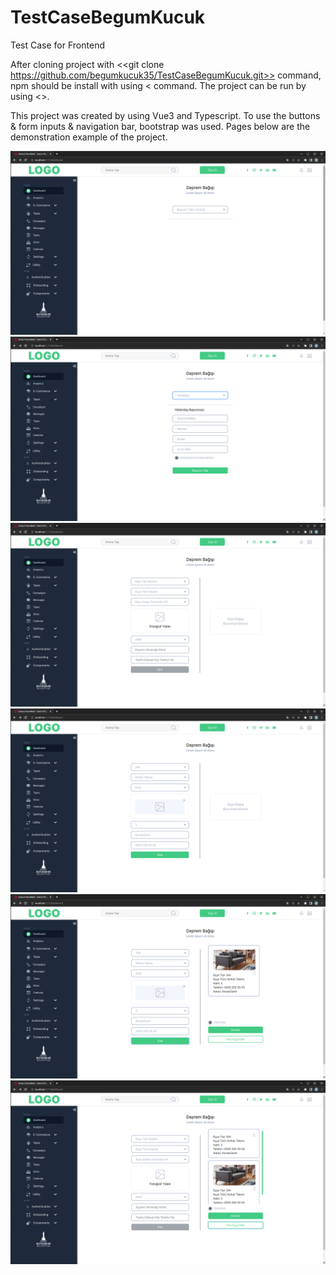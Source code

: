 # TestCaseBegumKucuk
Test Case for Frontend

After cloning project with <<git clone https://github.com/begumkucuk35/TestCaseBegumKucuk.git>> command, npm should be install with using <<npm i> command.
The project can be run by using <<npm run dev>>. 

This project was created by using Vue3 and Typescript. To use the buttons & form inputs & navigation bar, bootstrap was used.
Pages below are the demonstration example of the project.

![alt text](1.png)
![alt text](2.png)
![alt text](3.png)
![alt text](4.png)
![alt text](5.png)
![alt text](6.png)
